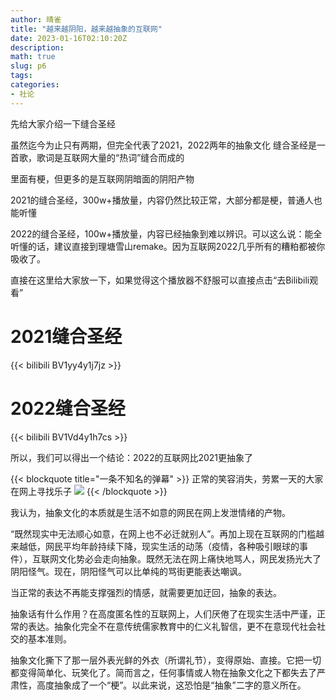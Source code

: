 ```yaml
---
author: 晴雀
title: "越来越阴阳，越来越抽象的互联网"
date: 2023-01-16T02:10:20Z
description: 
math: true
slug: p6
tags:
categories:
- 社论
---
```

先给大家介绍一下缝合圣经


虽然迄今为止只有两期，但完全代表了2021，2022两年的抽象文化
缝合圣经是一首歌，歌词是互联网大量的“热词”缝合而成的

里面有梗，但更多的是互联网阴暗面的阴阳产物

2021的缝合圣经，300w+播放量，内容仍然比较正常，大部分都是梗，普通人也能听懂

2022的缝合圣经，100w+播放量，内容已经抽象到难以辨识。可以这么说：能全听懂的话，建议直接到理塘雪山remake。因为互联网2022几乎所有的糟粕都被你吸收了。

直接在这里给大家放一下，如果觉得这个播放器不舒服可以直接点击“去Bilibili观看”

# 2021缝合圣经
{{< bilibili BV1yy4y1j7jz >}}
# 2022缝合圣经
{{< bilibili BV1Vd4y1h7cs >}}

所以，我们可以得出一个结论：2022的互联网比2021更抽象了

{{< blockquote title="一条不知名的弹幕" >}}
正常的笑容消失，劳累一天的大家在网上寻找乐子
![](https://onedrive.nbplus.eu.org/api/raw/?path=/%E5%9B%BE%E5%BA%8A/zhoubao/img/20230116_023711224_iOS.jpg)
{{< /blockquote >}}

我认为，抽象文化的本质就是生活不如意的网民在网上发泄情绪的产物。

“既然现实中无法顺心如意，在网上也不必迁就别人”。再加上现在互联网的门槛越来越低，网民平均年龄持续下降，现实生活的动荡（疫情，各种吸引眼球的事件），互联网文化势必会走向抽象。既然无法在网上痛快地骂人，网民发扬光大了阴阳怪气。现在，阴阳怪气可以比单纯的骂街更能表达嘲讽。

当正常的表达不再能支撑强烈的情感，就需要更加迂回，抽象的表达。

抽象话有什么作用？在高度匿名性的互联网上，人们厌倦了在现实生活中严谨，正常的表达。抽象化完全不在意传统儒家教育中的仁义礼智信，更不在意现代社会社交的基本准则。

抽象文化撕下了那一层外表光鲜的外衣（所谓礼节），变得原始、直接。它把一切都变得简单化、玩笑化了。简而言之，任何事情或人物在抽象文化之下都失去了严肃性，高度抽象成了一个“梗”。以此来说，这恐怕是“抽象”二字的意义所在。